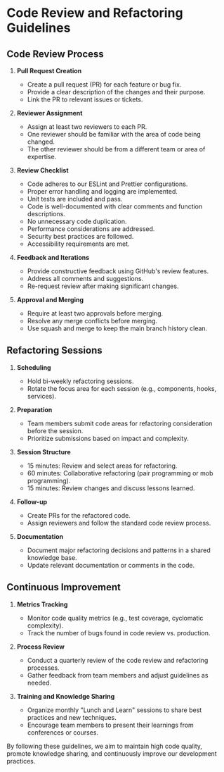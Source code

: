 # Code Review and Refactoring Guidelines

## Code Review Process

1. **Pull Request Creation**

   - Create a pull request (PR) for each feature or bug fix.
   - Provide a clear description of the changes and their purpose.
   - Link the PR to relevant issues or tickets.

2. **Reviewer Assignment**

   - Assign at least two reviewers to each PR.
   - One reviewer should be familiar with the area of code being changed.
   - The other reviewer should be from a different team or area of expertise.

3. **Review Checklist**

   - Code adheres to our ESLint and Prettier configurations.
   - Proper error handling and logging are implemented.
   - Unit tests are included and pass.
   - Code is well-documented with clear comments and function descriptions.
   - No unnecessary code duplication.
   - Performance considerations are addressed.
   - Security best practices are followed.
   - Accessibility requirements are met.

4. **Feedback and Iterations**

   - Provide constructive feedback using GitHub's review features.
   - Address all comments and suggestions.
   - Re-request review after making significant changes.

5. **Approval and Merging**
   - Require at least two approvals before merging.
   - Resolve any merge conflicts before merging.
   - Use squash and merge to keep the main branch history clean.

## Refactoring Sessions

1. **Scheduling**

   - Hold bi-weekly refactoring sessions.
   - Rotate the focus area for each session (e.g., components, hooks, services).

2. **Preparation**

   - Team members submit code areas for refactoring consideration before the session.
   - Prioritize submissions based on impact and complexity.

3. **Session Structure**

   - 15 minutes: Review and select areas for refactoring.
   - 60 minutes: Collaborative refactoring (pair programming or mob programming).
   - 15 minutes: Review changes and discuss lessons learned.

4. **Follow-up**

   - Create PRs for the refactored code.
   - Assign reviewers and follow the standard code review process.

5. **Documentation**
   - Document major refactoring decisions and patterns in a shared knowledge base.
   - Update relevant documentation or comments in the code.

## Continuous Improvement

1. **Metrics Tracking**

   - Monitor code quality metrics (e.g., test coverage, cyclomatic complexity).
   - Track the number of bugs found in code review vs. production.

2. **Process Review**

   - Conduct a quarterly review of the code review and refactoring processes.
   - Gather feedback from team members and adjust guidelines as needed.

3. **Training and Knowledge Sharing**
   - Organize monthly "Lunch and Learn" sessions to share best practices and new techniques.
   - Encourage team members to present their learnings from conferences or courses.

By following these guidelines, we aim to maintain high code quality, promote knowledge sharing, and continuously improve our development practices.
